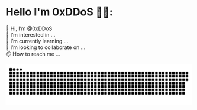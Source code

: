 # Hello I'm 0xDDoS 👋🏼:
👋 Hi, I’m @0xDDoS<br>👀 I’m interested in ...<br>🌱 I’m currently learning ... <br>💞️ I’m looking to collaborate on ...<br>📫 How to reach me ...<br>

<picture>
  <source media="(prefers-color-scheme: dark)" srcset="https://raw.githubusercontent.com/0xDDoS/0xDDoS/refs/heads/main/github-snake-dark.svg" />
  <source media="(prefers-color-scheme: light)" srcset="https://raw.githubusercontent.com/0xDDoS/0xDDoS/refs/heads/main/github-snake.svg" />
  <img alt="github-snake" src="https://raw.githubusercontent.com/0xDDoS/0xDDoS/refs/heads/main/github-snake.svg" />
</picture>
